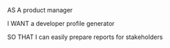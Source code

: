 AS A product manager

I WANT a developer profile generator

SO THAT I can easily prepare reports for stakeholders
